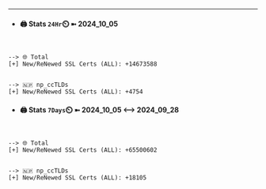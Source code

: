 

---
- #### 🖨️ **Stats** `24Hr`⏲️ ➼ 2024_10_05
```console


--> 🌐 Total
[+] New/ReNewed SSL Certs (ALL): +14673588


--> 🇳🇵 np_ccTLDs
[+] New/ReNewed SSL Certs (ALL): +4754

```

- #### 🖨️ **Stats** `7Days`⏲️ ➼ 2024_10_05 <--> 2024_09_28
```console


--> 🌐 Total
[+] New/ReNewed SSL Certs (ALL): +65500602


--> 🇳🇵 np_ccTLDs
[+] New/ReNewed SSL Certs (ALL): +18105

```

